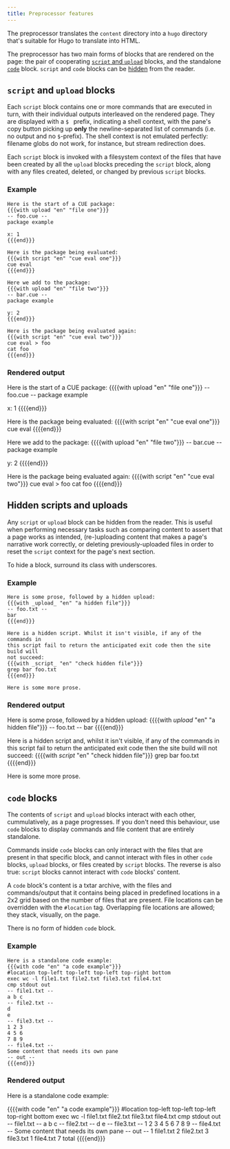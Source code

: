 ```yaml
---
title: Preprocessor features
---
```


The preprocessor translates the `content` directory into a `hugo` directory
that's suitable for Hugo to translate into HTML.

The preprocessor has two main forms of blocks that are rendered on the page:
the pair of cooperating
[`script` and `upload`](#script-and-upload-blocks)
blocks, and the standalone
[`code`](#code-blocks)
block. `script` and `code` blocks can be
[hidden](#hidden-scripts-and-uploads) from the reader.

## `script` and `upload` blocks

Each `script` block contains one or more commands that are executed in turn,
with their individual outputs interleaved on the rendered page.
They are displayed with a `$ ` prefix, indicating a shell context, with the
pane's copy button picking up **only** the newline-separated list of commands
(i.e. no output and no `$`-prefix). The shell context is not emulated
perfectly: filename globs do not work, for instance, but stream redirection
does.

Each `script` block is invoked with a filesystem context of the files that have
been created by all the `upload` blocks preceding the `script` block, along
with any files created, deleted, or changed by previous `script` blocks.

### Example

```
Here is the start of a CUE package:
{{{with upload "en" "file one"}}}
-- foo.cue --
package example

x: 1
{{{end}}}

Here is the package being evaluated:
{{{with script "en" "cue eval one"}}}
cue eval
{{{end}}}

Here we add to the package:
{{{with upload "en" "file two"}}}
-- bar.cue --
package example

y: 2
{{{end}}}

Here is the package being evaluated again:
{{{with script "en" "cue eval two"}}}
cue eval > foo
cat foo
{{{end}}}
```

### Rendered output

Here is the start of a CUE package:
{{{{with upload "en" "file one"}}}
-- foo.cue --
package example

x: 1
{{{{end}}}

Here is the package being evaluated:
{{{{with script "en" "cue eval one"}}}
cue eval
{{{{end}}}

Here we add to the package:
{{{{with upload "en" "file two"}}}
-- bar.cue --
package example

y: 2
{{{{end}}}

Here is the package being evaluated again:
{{{{with script "en" "cue eval two"}}}
cue eval > foo
cat foo
{{{{end}}}

## Hidden scripts and uploads

Any `script` or `upload` block can be hidden from the reader. This is useful
when performing necessary tasks such as comparing content to assert that a page
works as intended, (re-)uploading content that makes a page's narrative work
correctly, or deleting previously-uploaded files in order to reset the `script`
context for the page's next section.

To hide a block, surround its class with underscores.

### Example

```
Here is some prose, followed by a hidden upload:
{{{with _upload_ "en" "a hidden file"}}}
-- foo.txt --
bar
{{{end}}}

Here is a hidden script. Whilst it isn't visible, if any of the commands in
this script fail to return the anticipated exit code then the site build will
not succeed:
{{{with _script_ "en" "check hidden file"}}}
grep bar foo.txt
{{{end}}}

Here is some more prose.
```

### Rendered output

Here is some prose, followed by a hidden upload:
{{{{with _upload_ "en" "a hidden file"}}}
-- foo.txt --
bar
{{{{end}}}

Here is a hidden script and, whilst it isn't visible, if any of the commands in
this script fail to return the anticipated exit code then the site build will
not succeed:
{{{{with _script_ "en" "check hidden file"}}}
grep bar foo.txt
{{{{end}}}

Here is some more prose.

## `code` blocks

The contents of `script` and `upload` blocks interact with each other,
cummulatively, as a page progresses.
If you don't need this behaviour, use `code` blocks to display commands and
file content that are entirely standalone.

Commands inside `code` blocks can only interact with the files that are present
in that specific block, and cannot interact with files in other `code` blocks,
`upload` blocks, or files created by `script` blocks. The reverse is also true:
`script` blocks cannot interact with `code` blocks' content.

A `code` block's content is a txtar archive, with the files and commands/output
that it contains being placed in predefined locations in a 2x2 grid based on
the number of files that are present. File locations can be overridden with the
`#location` tag. Overlapping file locations are allowed; they stack, visually,
on the page.

There is no form of hidden `code` block.

### Example

```
Here is a standalone code example:
{{{with code "en" "a code example"}}}
#location top-left top-left top-left top-right bottom
exec wc -l file1.txt file2.txt file3.txt file4.txt
cmp stdout out
-- file1.txt --
a b c
-- file2.txt --
d
e
-- file3.txt --
1 2 3
4 5 6
7 8 9
-- file4.txt --
Some content that needs its own pane
-- out --
{{{end}}}
```

### Rendered output

Here is a standalone code example:

{{{{with code "en" "a code example"}}}
#location top-left top-left top-left top-right bottom
exec wc -l file1.txt file2.txt file3.txt file4.txt
cmp stdout out
-- file1.txt --
a b c
-- file2.txt --
d
e
-- file3.txt --
1 2 3
4 5 6
7 8 9
-- file4.txt --
Some content that needs its own pane
-- out --
 1 file1.txt
 2 file2.txt
 3 file3.txt
 1 file4.txt
 7 total
{{{{end}}}
